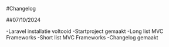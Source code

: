 #Changelog

##07/10/2024

-Laravel installatie voltooid
-Startproject gemaakt
-Long list MVC Frameworks
-Short list MVC Frameworks
-Changelog gemaakt

